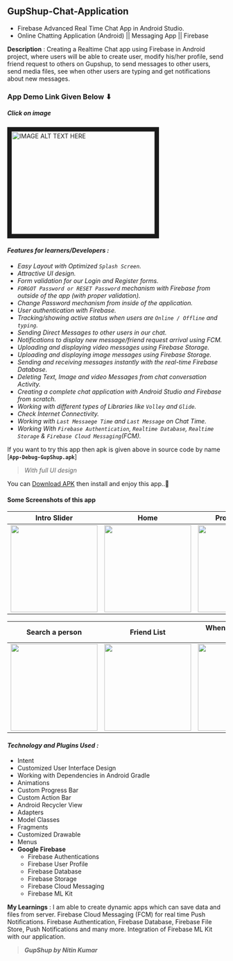 ## GupShup-Chat-Application
* Firebase Advanced Real Time Chat App in Android Studio.  
* Online Chatting Application (Android) || Messaging App || Firebase

**Description** : Creating a Realtime Chat app using Firebase in Android project, where users will be able to create user, modify his/her profile, send friend request to others on Gupshup, to send messages to other users, send media files, see when other users are typing and get notifications about new messages.

### App Demo Link Given Below ⬇
##### Click on image
<a href="http://www.youtube.com/watch?feature=player_embedded&v=Jvs1UZRdzow
" target="_blank"><img src="http://img.youtube.com/vi/Jvs1UZRdzow/0.jpg" 
alt="IMAGE ALT TEXT HERE" width="330" height="236" border="10" /></a>

#### _Features for learners/Developers :_
* _Easy Layout with Optimized ```Splash Screen```._
* _Attractive UI design._
* _Form validation for our Login and Register forms._
* _```FORGOT Password or RESET Password``` mechanism with Firebase from outside of the app (with proper validation)._
* _Change Password mechanism from inside of the application._ 
* _User authentication with Firebase._
* _Tracking/showing active status when users are ```Online / Offline``` and ```typing```._
* _Sending Direct Messages to other users in our chat._
* _Notifications to display new message/friend request arrival using FCM._
* _Uploading and displaying video messages using Firebase Storage._
* _Uploading and displaying image messages using Firebase Storage._
* _Sending and receiving messages instantly with the real-time Firebase Database._
* _Deleting Text, Image and video Messages from chat conversation Activity._
* _Creating a complete chat application with Android Studio and Firebase from scratch._
* _Working with different types of Libraries like ```Volley``` and ```Glide```._
* _Check Internet Connectivity._
* _Working with ```Last Messaege Time``` and ```Last Message``` on Chat Time._
* _Working With ```Firebase Authentication```, ```Realtime Database```, ```Realtime Storage``` & ```Firebase Cloud Messaging```(FCM)._


If you want to try this app then apk is given above in source code
by name [**`App-Debug-GupShup.apk`**]  
> _With full UI design_  

You can [Download APK](https://github.com/Nitinkumar3399/Firebase-Realtime-Chat-App-GupShup/blob/master/App-Debug-GupShup.apk) then install and enjoy this app..🙂

#### Some Screenshots of this app

 Intro Slider                               | Home                                        | Profile Settings 			                    | Friend Request UI 
:------------------------------------------:|:-------------------------------------------:|:-----------------------------------------------:|:----------------------------------------:
 <img src="myFiles/intro.png" width="200"> | <img src="myFiles/home_n.png" width="200">  |<img src="myFiles/my_profile.png" width="200">|<img src="myFiles/request_page.png" width="200">

 Search a person                           | Friend List                             | When someone send request                       | LIVE CHATTING in uMe
:-----------------------------------------:|:--------------------------------------------:|:-----------------------------------------------:|:-------------------------------------:
 <img src="myFiles/search.png" width="200">| <img src="myFiles/friends.png" width="200">|<img src="myFiles/n_new_request.png" width="200">|<img src="myFiles/12.chats.png" width="200">

####  _Technology and Plugins Used :_
* Intent
* Customized User Interface Design
* Working with Dependencies in Android Gradle
* Animations
* Custom Progress Bar
* Custom Action Bar
* Android Recycler View
* Adapters
* Model Classes
* Fragments
* Customized Drawable
* Menus
* **Google Firebase**
	* Firebase Authentications
	* Firebase User Profile
	* Firebase Database
	* Firebase Storage
	* Firebase Cloud Messaging
	* Firebase ML Kit
 
**My Learnings** : I am able to create dynamic apps which can save data and files from server. Firebase Cloud Messaging (FCM) for real time Push Notifications. Firebase Authentication, Firebase Database, Firebase File Store, Push Notifications and many more. Integration of Firebase ML Kit with our application.

> _**GupShup by Nitin Kumar**_
